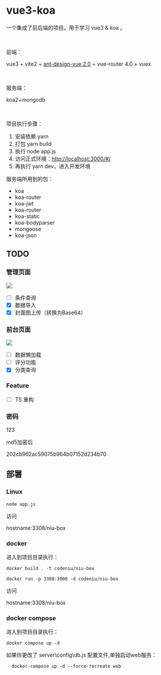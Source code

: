 # vue3-koa

一个集成了前后端的项目。用于学习 vue3 & koa 。

</br>

前端：

vue3 + vite2 + [ant-design-vue 2.0](https://2x.antdv.com/docs/vue/introduce-cn/) + vue-router 4.0 + vuex

</br>

服务端：

koa2+mongodb

</br>

项目执行步骤：

1. 安装依赖
yarn
2. 打包
yarn build
3. 执行
node app.js
4. 访问正式环境：<http://localhost:3000/#/>
5. 再执行 yarn dev，进入开发环境

服务端所用到的包：

- koa
- koa-router
- koa-jwt
- koa-router
- koa-static
- koa-bodyparser
- mongoose
- koa-json

## TODO

### 管理页面

![](https://p9-juejin.byteimg.com/tos-cn-i-k3u1fbpfcp/1fae762bbdb245a88ce9cd7b74f03e11~tplv-k3u1fbpfcp-zoom-in-crop-mark:3024:0:0:0.awebp?)

- [ ] 条件查询
- [x] 数据导入
- [x] 封面图上传（转换为Base64）

### 前台页面

![](https://codeniu-picbed.oss-cn-hangzhou.aliyuncs.com/picbed/20230530113509.png)

- [ ] 数据懒加载
- [ ] 评分功能
- [x] 分类查询

### Feature

- [ ] TS 重构

### 密码

123

md5加密后

202cb962ac59075b964b07152d234b70

## 部署

### Linux

```shell
node app.js
```

访问

hostname:3308/niu-box

### docker

进入到项目目录执行：

```shell
docker build . -t codeniu/niu-box

docker run -p 3308:3000 -d codeniu/niu-box
```

访问

hostname:3308/niu-box

### docker compose

进入到项目目录执行：

```shell
docker compose up -d
```

如果你更改了 server\config\db.js 配置文件,单独启动web服务：

```shell
  docker-compose up -d --force-recreate web
```
